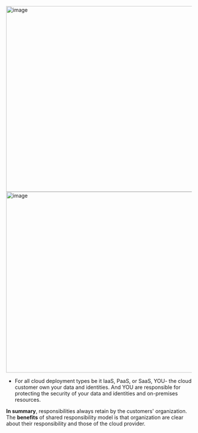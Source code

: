 <img width="921" height="505" alt="image" src="https://github.com/user-attachments/assets/6f0b3c74-91b6-491a-912d-9628444c815c" />


<img width="911" height="492" alt="image" src="https://github.com/user-attachments/assets/48123aa7-4e64-432d-848e-03fa981cdb76" />



- For all cloud deployment types be it IaaS, PaaS, or SaaS, YOU- the cloud customer own your data and identities. And YOU are responsible for protecting the security of your data and identities and on-premises resources.

**In summary**, responsibilities always retain by the customers' organization. 
The **benefits** of shared responsibility model is that organization are clear about their responsibility and those of the cloud provider.
